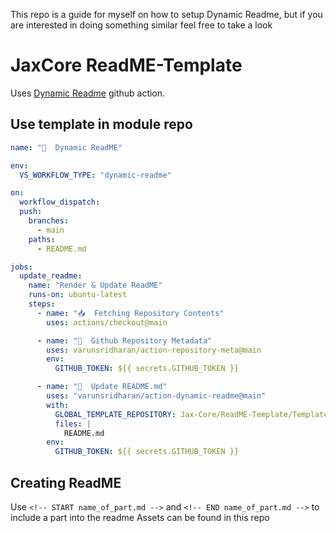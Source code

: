 This repo is a guide for myself on how to setup Dynamic Readme, but if you are interested in doing something similar feel free to take a look

# JaxCore ReadME-Template
Uses [Dynamic Readme](https://github.com/marketplace/actions/dynamic-readme) github action.

## Use template in module repo
```yml
name: "📄  Dynamic ReadME"

env:
  VS_WORKFLOW_TYPE: "dynamic-readme"

on:
  workflow_dispatch:
  push:
    branches:
      - main
    paths:
      - README.md

jobs:
  update_readme:
    name: "Render & Update ReadME"
    runs-on: ubuntu-latest
    steps:
      - name: "📥  Fetching Repository Contents"
        uses: actions/checkout@main

      - name: "💾  Github Repository Metadata"
        uses: varunsridharan/action-repository-meta@main
        env:
          GITHUB_TOKEN: ${{ secrets.GITHUB_TOKEN }}

      - name: "💫  Update README.md"
        uses: "varunsridharan/action-dynamic-readme@main"
        with:
          GLOBAL_TEMPLATE_REPOSITORY: Jax-Core/ReadME-Template/Templates
          files: |
            README.md
        env:
          GITHUB_TOKEN: ${{ secrets.GITHUB_TOKEN }}

```

## Creating ReadME
Use `<!-- START name_of_part.md -->` and `<!-- END name_of_part.md -->` to include a part into the readme
Assets can be found in this repo

